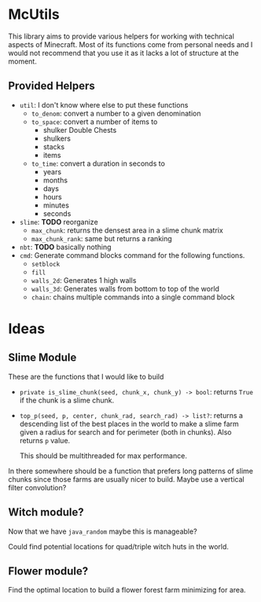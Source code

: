 # McUtils

This library aims to provide various helpers for working with technical aspects
of Minecraft. Most of its functions come from personal needs and I would not
recommend that you use it as it lacks a lot of structure at the moment.

## Provided Helpers

- `util`: I don't know where else to put these functions
  - `to_denom`: convert a number to a given denomination
  - `to_space`: convert a number of items to
    - shulker Double Chests
    - shulkers
    - stacks
    - items
  - `to_time`: convert a duration in seconds to
    - years
    - months
    - days
    - hours
    - minutes
    - seconds
- `slime`: **TODO** reorganize
  - `max_chunk`: returns the densest area in a slime chunk matrix
  - `max_chunk_rank`: same but returns a ranking
- `nbt`: **TODO** basically nothing
- `cmd`: Generate command blocks command for the following functions.
  - `setblock`
  - `fill`
  - `walls_2d`: Generates 1 high walls
  - `walls_3d`: Generates walls from bottom to top of the world
  - `chain`: chains multiple commands into a single command block


# Ideas

## Slime Module
These are the functions that I would like to build

- `private is_slime_chunk(seed, chunk_x, chunk_y) -> bool`: returns `True` if the chunk
  is a slime chunk.

- `top_p(seed, p, center, chunk_rad, search_rad) -> list?`: returns a descending
  list of the best places in the world to make a slime farm given a radius for
  search and for perimeter (both in chunks). Also returns `p` value.

  This should be multithreaded for max performance.

In there somewhere should be a function that prefers long patterns of slime
chunks since those farms are usually nicer to build. Maybe use a vertical filter
convolution?

## Witch module?
Now that we have `java_random` maybe this is manageable?

Could find potential locations for quad/triple witch huts in the world.

## Flower module?
Find the optimal location to build a flower forest farm minimizing for area.
